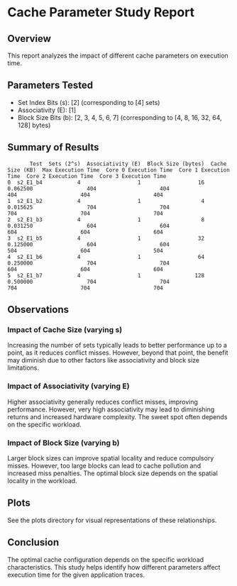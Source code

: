 # Cache Parameter Study Report

## Overview
This report analyzes the impact of different cache parameters on execution time.

## Parameters Tested
- Set Index Bits (s): [2] (corresponding to [4] sets)
- Associativity (E): [1]
- Block Size Bits (b): [2, 3, 4, 5, 6, 7] (corresponding to [4, 8, 16, 32, 64, 128] bytes)

## Summary of Results
```
       Test  Sets (2^s)  Associativity (E)  Block Size (bytes)  Cache Size (KB)  Max Execution Time  Core 0 Execution Time  Core 1 Execution Time  Core 2 Execution Time  Core 3 Execution Time
0  s2_E1_b4           4                  1                  16         0.062500                 404                    404                    404                    404                    404
1  s2_E1_b2           4                  1                   4         0.015625                 704                    704                    704                    704                    704
2  s2_E1_b3           4                  1                   8         0.031250                 604                    604                    604                    604                    604
3  s2_E1_b5           4                  1                  32         0.125000                 604                    604                    504                    604                    504
4  s2_E1_b6           4                  1                  64         0.250000                 704                    704                    604                    604                    604
5  s2_E1_b7           4                  1                 128         0.500000                 704                    704                    704                    704                    704
```

## Observations

### Impact of Cache Size (varying s)
Increasing the number of sets typically leads to better performance up to a point, as it reduces conflict misses. However, beyond that point, the benefit may diminish due to other factors like associativity and block size limitations.

### Impact of Associativity (varying E)
Higher associativity generally reduces conflict misses, improving performance. However, very high associativity may lead to diminishing returns and increased hardware complexity. The sweet spot often depends on the specific workload.

### Impact of Block Size (varying b)
Larger block sizes can improve spatial locality and reduce compulsory misses. However, too large blocks can lead to cache pollution and increased miss penalties. The optimal block size depends on the spatial locality in the workload.

## Plots
See the plots directory for visual representations of these relationships.

## Conclusion
The optimal cache configuration depends on the specific workload characteristics. This study helps identify how different parameters affect execution time for the given application traces.